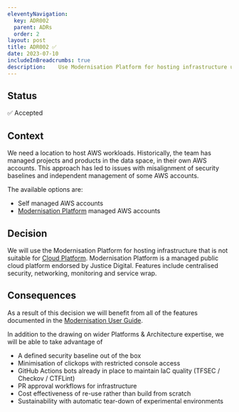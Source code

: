 ```yaml
---
eleventyNavigation:
  key: ADR002
  parent: ADRs
  order: 2
layout: post
title: ADR002 ✅
date: 2023-07-10
includeInBreadcrumbs: true
description:	Use Modernisation Platform for hosting infrastructure unsuitable for Cloud Platform
---
```


## Status

✅ Accepted

## Context

We need a location to host AWS workloads. Historically, the team has managed projects and products in the data space,
in their own AWS accounts. This approach has led to issues with misalignment of security baselines and independent
management of some AWS accounts.

The available options are:

- Self managed AWS accounts
- [Modernisation Platform](https://user-guide.modernisation-platform.service.justice.gov.uk/) managed AWS accounts

## Decision

We will use the Modernisation Platform for hosting infrastructure that is not suitable for [Cloud Platform](/documentation/adrs/adr-001-use-cloud-platform-for-hosting-infrastructure.html). Modernisation Platform is a managed public cloud platform endorsed by
Justice Digital. Features include centralised security, networking, monitoring and service wrap.

## Consequences

As a result of this decision we will benefit from all of the features documented in the [Modernisation User Guide](https://user-guide.modernisation-platform.service.justice.gov.uk/user-guide/our-offer-to-you.html).

In addition to the drawing on wider Platforms & Architecture expertise,
we will be able to take advantage of

- A defined security baseline out of the box
- Minimisation of clickops with restricted console access
- GitHub Actions bots already in place to maintain IaC quality (TFSEC / Checkov / CTFLint)
- PR approval workflows for infrastructure
- Cost effectiveness of re-use rather than build from scratch
- Sustainability with automatic tear-down of experimental environments
